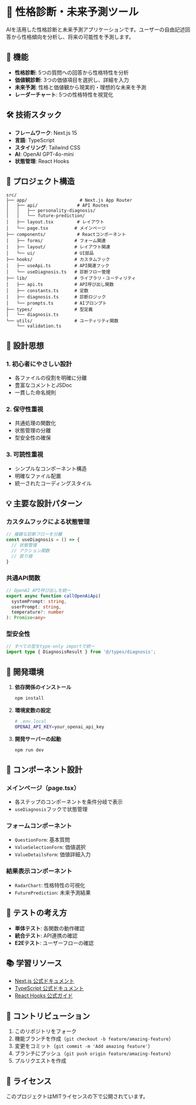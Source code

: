 # 🧠 性格診断・未来予測ツール

AIを活用した性格診断と未来予測アプリケーションです。ユーザーの自由記述回答から性格傾向を分析し、将来の可能性を予測します。

## 🚀 機能

- **性格診断**: 5つの質問への回答から性格特性を分析
- **価値観診断**: 3つの価値項目を選択し、詳細を入力
- **未来予測**: 性格と価値観から現実的・理想的な未来を予測
- **レーダーチャート**: 5つの性格特性を視覚化

## 🛠️ 技術スタック

- **フレームワーク**: Next.js 15
- **言語**: TypeScript
- **スタイリング**: Tailwind CSS
- **AI**: OpenAI GPT-4o-mini
- **状態管理**: React Hooks

## 📁 プロジェクト構造

```
src/
├── app/                    # Next.js App Router
│   ├── api/               # API Routes
│   │   ├── personality-diagnosis/
│   │   └── future-prediction/
│   ├── layout.tsx         # レイアウト
│   └── page.tsx          # メインページ
├── components/            # Reactコンポーネント
│   ├── forms/            # フォーム関連
│   ├── layout/           # レイアウト関連
│   └── ui/               # UI部品
├── hooks/                # カスタムフック
│   ├── useApi.ts         # API関連フック
│   └── useDiagnosis.ts   # 診断フロー管理
├── lib/                  # ライブラリ・ユーティリティ
│   ├── api.ts            # API呼び出し関数
│   ├── constants.ts      # 定数
│   ├── diagnosis.ts      # 診断ロジック
│   └── prompts.ts        # AIプロンプト
├── types/                # 型定義
│   └── diagnosis.ts
└── utils/                # ユーティリティ関数
    └── validation.ts
```

## 🎯 設計思想

### 1. **初心者にやさしい設計**
- 各ファイルの役割を明確に分離
- 豊富なコメントとJSDoc
- 一貫した命名規則

### 2. **保守性重視**
- 共通処理の関数化
- 状態管理の分離
- 型安全性の確保

### 3. **可読性重視**
- シンプルなコンポーネント構造
- 明確なファイル配置
- 統一されたコーディングスタイル

## 💡 主要な設計パターン

### **カスタムフックによる状態管理**
```typescript
// 複雑な診断フローを分離
const useDiagnosis = () => {
  // 状態管理
  // アクション関数
  // 戻り値
}
```

### **共通API関数**
```typescript
// OpenAI API呼び出しを統一
export async function callOpenAiApi(
  systemPrompt: string,
  userPrompt: string,
  temperature?: number
): Promise<any>
```

### **型安全性**
```typescript
// すべての型をtype-only importで統一
import type { DiagnosisResult } from '@/types/diagnosis';
```

## 🔧 開発環境

1. **依存関係のインストール**
   ```bash
   npm install
   ```

2. **環境変数の設定**
   ```bash
   # .env.local
   OPENAI_API_KEY=your_openai_api_key
   ```

3. **開発サーバーの起動**
   ```bash
   npm run dev
   ```

## 🎨 コンポーネント設計

### **メインページ（page.tsx）**
- 各ステップのコンポーネントを条件分岐で表示
- `useDiagnosis`フックで状態管理

### **フォームコンポーネント**
- `QuestionForm`: 基本質問
- `ValueSelectionForm`: 価値選択
- `ValueDetailsForm`: 価値詳細入力

### **結果表示コンポーネント**
- `RadarChart`: 性格特性の可視化
- `FuturePrediction`: 未来予測結果

## 🧪 テストの考え方

- **単体テスト**: 各関数の動作確認
- **統合テスト**: API連携の確認
- **E2Eテスト**: ユーザーフローの確認

## 📚 学習リソース

- [Next.js 公式ドキュメント](https://nextjs.org/docs)
- [TypeScript 公式ドキュメント](https://www.typescriptlang.org/docs/)
- [React Hooks 公式ガイド](https://react.dev/reference/react)

## 🤝 コントリビューション

1. このリポジトリをフォーク
2. 機能ブランチを作成（`git checkout -b feature/amazing-feature`）
3. 変更をコミット（`git commit -m 'Add amazing feature'`）
4. ブランチにプッシュ（`git push origin feature/amazing-feature`）
5. プルリクエストを作成

## 📄 ライセンス

このプロジェクトはMITライセンスの下で公開されています。
